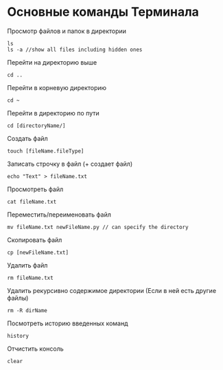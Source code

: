 # Основные команды Терминала
Просмотр файлов и папок в директории
~~~
ls
ls -a //show all files including hidden ones
~~~
Перейти на директорию выше
~~~
cd ..
~~~
Перейти в корневую директорию
~~~
cd ~
~~~
Перейти в директорию по пути
~~~
cd [directoryName/]
~~~
Создать файл
~~~
touch [fileName.fileType]
~~~
Записать строчку в файл (+ создает файл)
~~~
echo "Text" > fileName.txt
~~~
Просмотреть файл
~~~
cat fileName.txt
~~~
Переместить/переименовать файл
~~~
mv fileName.txt newFileName.py // can specify the directory
~~~
Скопировать файл
~~~
cp [newFileName.txt]
~~~
Удалить файл
~~~
rm fileName.txt
~~~
Удалить рекурсивно содержимое директории (Если в ней есть другие файлы)
~~~
rm -R dirName
~~~

Посмотреть историю введенных команд
~~~
history
~~~
Отчистить консоль
~~~
clear
~~~